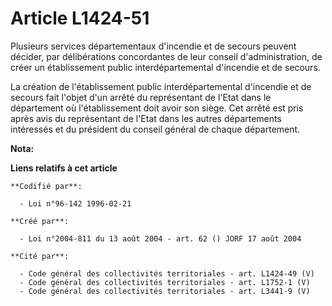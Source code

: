 # Article L1424-51

Plusieurs services départementaux d'incendie et de secours peuvent décider, par délibérations concordantes de leur conseil
d'administration, de créer un établissement public interdépartemental d'incendie et de secours.

La création de l'établissement public interdépartemental d'incendie et de secours fait l'objet d'un arrêté du représentant de
l'Etat dans le département où l'établissement doit avoir son siège. Cet arrêté est pris après avis du représentant de l'Etat
dans les autres départements intéressés et du président du conseil général de chaque département.

**Nota:**



**Liens relatifs à cet article**

	**Codifié par**:

	  - Loi n°96-142 1996-02-21

	**Créé par**:

	  - Loi n°2004-811 du 13 août 2004 - art. 62 () JORF 17 août 2004

	**Cité par**:

	  - Code général des collectivités territoriales - art. L1424-49 (V)
	  - Code général des collectivités territoriales - art. L1752-1 (V)
	  - Code général des collectivités territoriales - art. L3441-9 (V)
